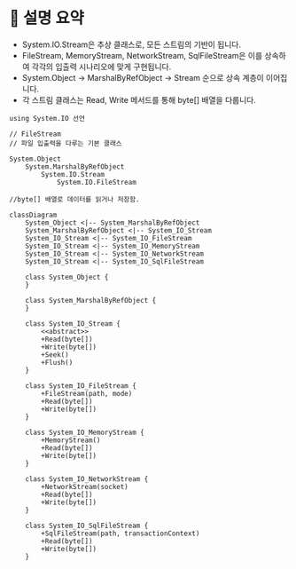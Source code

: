 # 🧾 설명 요약
- System.IO.Stream은 추상 클래스로, 모든 스트림의 기반이 됩니다.
- FileStream, MemoryStream, NetworkStream, SqlFileStream은 이를 상속하여 각각의 입출력 시나리오에 맞게 구현됩니다.
- System.Object → MarshalByRefObject → Stream 순으로 상속 계층이 이어집니다.
- 각 스트림 클래스는 Read, Write 메서드를 통해 byte[] 배열을 다룹니다.

```
using System.IO 선언

// FileStream
// 파일 입출력을 다루는 기본 클래스

System.Object 
    System.MarshalByRefObject
        System.IO.Stream
            System.IO.FileStream

//byte[] 배열로 데이터를 읽거나 저장함.

```

```mermaid
classDiagram
    System_Object <|-- System_MarshalByRefObject
    System_MarshalByRefObject <|-- System_IO_Stream
    System_IO_Stream <|-- System_IO_FileStream
    System_IO_Stream <|-- System_IO_MemoryStream
    System_IO_Stream <|-- System_IO_NetworkStream
    System_IO_Stream <|-- System_IO_SqlFileStream

    class System_Object {
    }

    class System_MarshalByRefObject {
    }

    class System_IO_Stream {
        <<abstract>>
        +Read(byte[])
        +Write(byte[])
        +Seek()
        +Flush()
    }

    class System_IO_FileStream {
        +FileStream(path, mode)
        +Read(byte[])
        +Write(byte[])
    }

    class System_IO_MemoryStream {
        +MemoryStream()
        +Read(byte[])
        +Write(byte[])
    }

    class System_IO_NetworkStream {
        +NetworkStream(socket)
        +Read(byte[])
        +Write(byte[])
    }

    class System_IO_SqlFileStream {
        +SqlFileStream(path, transactionContext)
        +Read(byte[])
        +Write(byte[])
    }

```
